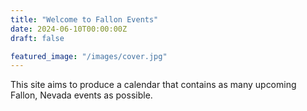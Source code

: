 ```yaml
---
title: "Welcome to Fallon Events"
date: 2024-06-10T00:00:00Z
draft: false

featured_image: "/images/cover.jpg"
---
```

This site aims to produce a calendar that contains as many upcoming Fallon, Nevada events as possible.
